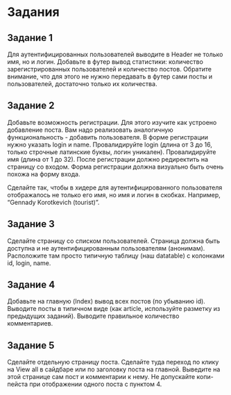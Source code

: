 # Задания

## Задание 1
Для аутентифицированных пользователей выводите в Header не только имя, но и логин. Добавьте в футер вывод статистики: количество зарегистрированных пользователей и количество постов. Обратите внимание, что для этого не нужно передавать в футер сами посты и пользователей, достаточно только их количества.

## Задание 2
Добавьте возможность регистрации. Для этого изучите как устроено добавление поста. Вам надо реализовать аналогичную функциональность - добавить пользователя. В форме регистрации нужно указать login и name. Провалидируйте login (длина от 3 до 16, только строчные латинские буквы, логин уникален). Провалидируйте имя (длина от 1 до 32). После регистрации должно редиректить на страницу со входом. Форма регистрации должна визуально быть очень похожа на форму входа.

Сделайте так, чтобы в хидере для аутентифицированного пользователя отображалось не только его имя, но имя и логин в скобках. Например, “Gennady Korotkevich (tourist)”. 

## Задание 3
Сделайте страницу со списком пользователей. Страница должна быть доступна и не аутентифицированным пользователям (анонимам). Расположите там просто типичную таблицу (наш datatable) с колонками id, login, name.

## Задание 4
Добавьте на главную (Index) вывод всех постов (по убыванию id). Выводите посты в типичном виде (как article, используйте разметку из предыдущих заданий). Выводите правильное количество комментариев.

## Задание 5
Сделайте отдельную страницу поста. Сделайте туда переход по клику на View all в сайдбаре или по заголовку поста на главной. Выведите на этой странице сам пост и комментарии к нему. Не допускайте копи-пейста при отображении одного поста с пунктом 4.
